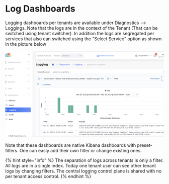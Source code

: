 # Log Dashboards

Logging dashboards per tenants are available under Diagnostics --> Loggings. Note that the logs are in the context of the Tenant (That can be switched using tenant switcher). In addition the logs are segregated per services that also can switched using the "Select Service" option as shown in the picture below

![](<../../../.gitbook/assets/image (20) (1).png>)

Note that these dashboards are native Kibana dashboards with preset-filters. One can easly add their own filter or change existing ones.

{% hint style="info" %}
The separation of logs across tenants is only a filter. All logs are in a single index. Today one tenant user can see other tenant logs by changing filters. The central logging control plane is shared with no per tenant access control.&#x20;
{% endhint %}
